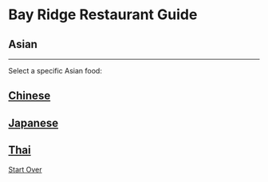 # Bay Ridge Restaurant Guide
## Asian
---
Select a specific Asian food:

## [Chinese](../asian/chinese.md)
## [Japanese](../asian/japanese.md)
## [Thai](../asian/thai.md)

[Start Over](../home.md)